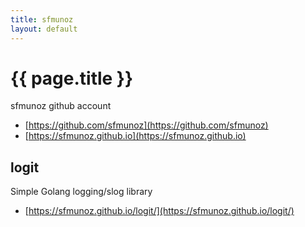 ```yaml
---
title: sfmunoz
layout: default
---
```


# {{ page.title }}

sfmunoz github account

- [https://github.com/sfmunoz](https://github.com/sfmunoz)
- [https://sfmunoz.github.io](https://sfmunoz.github.io)

## logit

Simple Golang logging/slog library

- [https://sfmunoz.github.io/logit/](https://sfmunoz.github.io/logit/)
